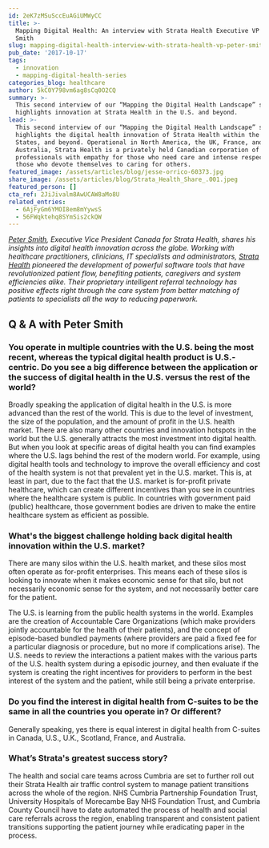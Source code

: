 ```yaml
---
id: 2eK7zMSuSccEuAGiUMWyCC
title: >-
  Mapping Digital Health: An interview with Strata Health Executive VP Peter
  Smith
slug: mapping-digital-health-interview-with-strata-health-vp-peter-smith
pub_date: '2017-10-17'
tags:
  - innovation
  - mapping-digital-health-series
categories_blog: healthcare
author: 5kC0Y798vm6ag8sCq0O2CQ
summary: >-
  This second interview of our “Mapping the Digital Health Landscape” series,
  highlights innovation at Strata Health in the U.S. and beyond. 
lead: >-
  This second interview of our “Mapping the Digital Health Landscape” series,
  highlights the digital health innovation of Strata Health within the United
  States, and beyond. Operational in North America, the UK, France, and
  Australia, Strata Health is a privately held Canadian corporation of
  professionals with empathy for those who need care and intense respect for
  those who devote themselves to caring for others.
featured_image: /assets/articles/blog/jesse-orrico-60373.jpg
share_image: /assets/articles/blog/Strata_Health_Share_.001.jpeg
featured_person: []
cta_ref: 2JiJivalm8AwUCAW8aMo8U
related_entries:
  - 6AjFyGm6YMOI8em8mYywsS
  - 56FWqktehq8SYmSis2ckQW
---
```

_[Peter Smith](https://stratahealth.com/about-us/executive-team/), Executive Vice President Canada for Strata Health, shares his insights into digital health innovation across the globe. Working with healthcare practitioners, clinicians, IT specialists and administrators, [Strata Health](https://stratahealth.com/) pioneered the development of powerful software tools that have revolutionized patient flow, benefiting patients, caregivers and system efficiencies alike. Their proprietary intelligent referral technology has positive effects right through the care system from better matching of patients to specialists all the way to reducing paperwork._ 

## Q & A with Peter Smith

### You operate in multiple countries with the U.S. being the most recent, whereas the typical digital health product is U.S.-centric. Do you see a big difference between the application or the success of digital health in the U.S. versus the rest of the world?

Broadly speaking the application of digital health in the U.S. is more advanced than the rest of the world. This is due to the level of investment, the size of the population, and the amount of profit in the U.S. health market. There are also many other countries and innovation hotspots in the world but the U.S. generally attracts the most investment into digital health. But when you look at specific areas of digital health you can find examples where the U.S. lags behind the rest of the modern world. For example, using digital health tools and technology to improve the overall efficiency and cost of the health system is not that prevalent yet in the U.S. market. This is, at least in part, due to the fact that the U.S. market is for-profit private healthcare, which can create different incentives than you see in countries where the healthcare system is public. In countries with government paid (public) healthcare, those government bodies are driven to make the entire healthcare system as efficient as possible.

### What's the biggest challenge holding back digital health innovation within the U.S. market?

There are many silos within the U.S. health market, and these silos most often operate as for-profit enterprises. This means each of these silos is looking to innovate when it makes economic sense for that silo, but not necessarily economic sense for the system, and not necessarily better care for the patient.

The U.S. is learning from the public health systems in the world. Examples are the creation of Accountable Care Organizations (which make providers jointly accountable for the health of their patients), and the concept of episode-based bundled payments (where providers are paid a fixed fee for a particular diagnosis or procedure, but no more if complications arise). The U.S. needs to review the interactions a patient makes with the various parts of the U.S. health system during a episodic journey, and then evaluate if the system is creating the right incentives for providers to perform in the best interest of the system and the patient, while still being a private enterprise.

### Do you find the interest in digital health from C-suites to be the same in all the countries you operate in? Or different?

Generally speaking, yes there is equal interest in digital health from C-suites in Canada, U.S., U.K., Scotland, France, and Australia.

### What’s Strata's greatest success story?

The health and social care teams across Cumbria are set to further roll out their Strata Health air traffic control system to manage patient transitions across the whole of the region. NHS Cumbria Partnership Foundation Trust, University Hospitals of Morecambe Bay NHS Foundation Trust, and Cumbria County Council have to date automated the process of health and social care referrals across the region, enabling transparent and consistent patient transitions supporting the patient journey while eradicating paper in the process. 



  
